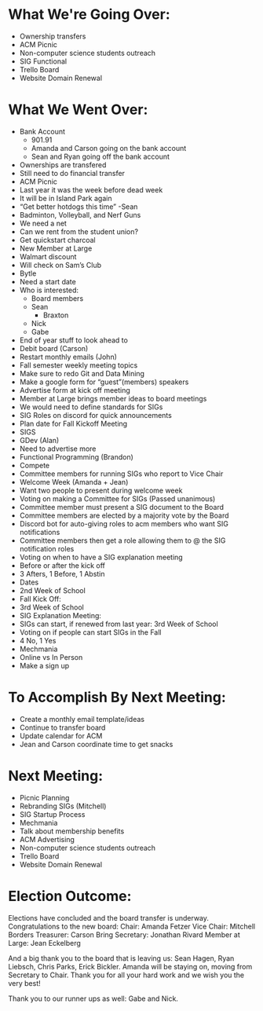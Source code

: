 # What We're Going Over:
- Ownership transfers
- ACM Picnic
- Non-computer science students outreach 
- SIG Functional
- Trello Board
- Website Domain Renewal 

# What We Went Over:
- Bank Account
    - 901.91
    - Amanda and Carson going on the bank account
    - Sean and Ryan going off the bank account
- Ownerships are transfered
- Still need to do financial transfer
- ACM Picnic
- Last year it was the week before dead week
- It will be in Island Park again
- “Get better hotdogs this time” -Sean
- Badminton, Volleyball, and Nerf Guns
- We need a net
- Can we rent from the student union?
- Get quickstart charcoal 
- New Member at Large
- Walmart discount
- Will check on Sam’s Club
- Bytle
- Need a start date
- Who is interested:
    - Board members
    - Sean
        - Braxton
    - Nick
    - Gabe
- End of year stuff to look ahead to
- Debit board (Carson)
- Restart monthly emails (John)
- Fall semester weekly meeting topics
- Make sure to redo Git and Data Mining
- Make a google form for “guest”(members) speakers
- Advertise form at kick off meeting
- Member at Large brings member ideas to board meetings
- We would need to define standards for SIGs
- SIG Roles on discord for quick announcements
- Plan date for Fall Kickoff Meeting
- SIGS
- GDev (Alan)
- Need to advertise more
- Functional Programming (Brandon)
- Compete 
- Committee members for running SIGs who report to Vice Chair
- Welcome Week (Amanda + Jean)
- Want two people to present during welcome week
- Voting on making a Committee for SIGs (Passed unanimous)
- Committee member must present a SIG document to the Board
- Committee members are elected by a majority vote by the Board
- Discord bot for auto-giving roles to acm members who want SIG notifications
- Committee members then get a role allowing them to @ the SIG notification roles
- Voting on when to have a SIG explanation meeting
- Before or after the kick off
- 3 Afters, 1 Before, 1 Abstin
- Dates
- 2nd Week of School
- Fall Kick Off: 
- 3rd Week of School
- SIG Explanation Meeting: 
- SIGs can start, if renewed from last year: 3rd Week of School
- Voting on if people can start SIGs in the Fall
- 4 No, 1 Yes
- Mechmania
- Online vs In Person 
- Make a sign up

# To Accomplish By Next Meeting: 
- Create a monthly email template/ideas
- Continue to transfer board 
- Update calendar for ACM
- Jean and Carson coordinate time to get snacks

# Next Meeting:
- Picnic Planning
- Rebranding SIGs (Mitchell)
- SIG Startup Process 
- Mechmania
- Talk about membership benefits 
- ACM Advertising 
- Non-computer science students outreach 
- Trello Board
- Website Domain Renewal 

# Election Outcome:
Elections have concluded and the board transfer is underway. Congratulations to the new board:
Chair: Amanda Fetzer
Vice Chair: Mitchell Borders
Treasurer: Carson Bring
Secretary: Jonathan Rivard
Member at Large: Jean Eckelberg

And a big thank you to the board that is leaving us: Sean Hagen, Ryan Liebsch, Chris Parks, Erick Bickler. Amanda will be staying on, moving from Secretary to Chair. Thank you for all your hard work and we wish you the very best!

Thank you to our runner ups as well: Gabe and Nick.
